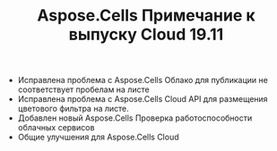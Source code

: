 ﻿---
title: Aspose.Cells Примечание к выпуску Cloud 19.11
second_title: Aspose.Cells Cloud Documen
type: docs
url: /ru/aspose-cells-cloud-19-11-release-notes/
description: Aspose.Cells Облако поддерживает Excel для создания, преобразования, слияния, разделения, защиты, операций с внутренними объектами и т. д.
weight: 20
---
- Исправлена проблема с Aspose.Cells Облако для публикации не соответствует пробелам на листе
- Исправлена проблема с Aspose.Cells Cloud API для размещения цветового фильтра на листе.
- Добавлен новый Aspose.Cells Проверка работоспособности облачных сервисов
- Общие улучшения для Aspose.Cells Cloud
